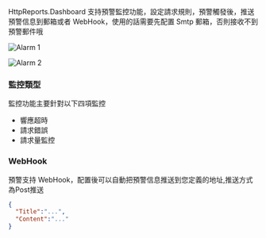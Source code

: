 HttpReports.Dashboard 支持預警監控功能，設定請求規則，預警觸發後，推送預警信息到郵箱或者 WebHook，使用的話需要先配置 Smtp 郵箱，否則接收不到預警郵件哦

![Alarm 1](/content/projects/httpreports/assets/alarm-1.png)

![Alarm 2](/content/projects/httpreports/assets/alarm-2.png)

### 監控類型

監控功能主要針對以下四項監控

- 響應超時
- 請求錯誤
- 請求量監控

### WebHook

預警支持 WebHook，配置後可以自動把預警信息推送到您定義的地址,推送方式為Post推送

```json
{
  "Title":"...",
  "Content":"..."
}
```